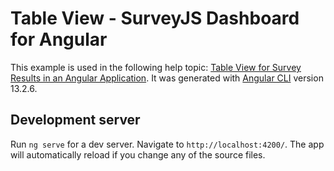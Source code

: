# Table View - SurveyJS Dashboard for Angular

This example is used in the following help topic: [Table View for Survey Results in an Angular Application](https://surveyjs.io/dashboard/documentation/set-up-table-view/angular). It was generated with [Angular CLI](https://github.com/angular/angular-cli) version 13.2.6.

## Development server

Run `ng serve` for a dev server. Navigate to `http://localhost:4200/`. The app will automatically reload if you change any of the source files.
